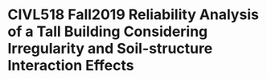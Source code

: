 # CIVL518 Fall2019 Reliability Analysis of a Tall Building Considering Irregularity and Soil-structure Interaction Effects
